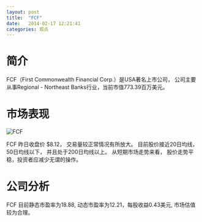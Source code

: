```yaml
---
layout: post
title:  "FCF"
date:   2014-02-17 12:21:41
categories: 观点
---
```


# 简介
FCF（First Commonwealth Financial Corp.）是USA著名上市公司，
公司主要从事Regional - Northeast Banks行业，当前市值773.39百万美元。

# 市场表现

![FCF](http://finviz.com/chart.ashx?t=FCF&ty=c&ta=1&p=d&s=l)

FCF 昨日收盘价 $8.12，
交易量较正常情况有所放大。
目前股价接近20日均线，
50日均线以下，
并且处于200日均线以上。
从短期市场走势来看，
股价走势平稳，投资者应减少无谓的操作。

# 公司分析
FCF 目前静态市盈率为18.88, 动态市盈率为12.21，每股收益0.43美元,
市场估值较为合理。
